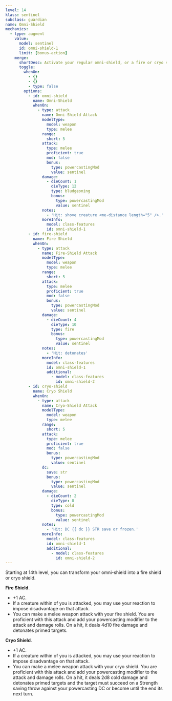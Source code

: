 ```yaml
---
level: 14
klass: sentinel
subclass: guardian
name: Omni-Shield
mechanics:
  - type: augment
    value:
      model: sentinel
      id: omni-shield-1
      limit: [bonus-action]
    merge:
      shortDesc: Activate your regular omni-shield, or a fire or cryo shield.
      toggle:
        whenOn:
          - {}
          - {}
          - type: false
        options:
          - id: omni-shield
            name: Omni-Shield
            whenOn:
              - type: attack
                name: Omni-Shield Attack
                modelType:
                  model: weapon
                  type: melee
                range:
                  short: 5
                attack:
                  type: melee
                  proficient: true
                  mod: false
                  bonus:
                    type: powercastingMod
                    value: sentinel
                damage:
                  - dieCount: 1
                    dieType: 12
                    type: bludgeoning
                    bonus:
                      type: powercastingMod
                      value: sentinel
                notes:
                  - 'Hit: shove creature <me-distance length="5" />.'
                moreInfo:
                  model: class-features
                  id: omni-shield-1
          - id: fire-shield
            name: Fire Shield
            whenOn:
              - type: attack
                name: Fire-Shield Attack
                modelType:
                  model: weapon
                  type: melee
                range:
                  short: 5
                attack:
                  type: melee
                  proficient: true
                  mod: false
                  bonus:
                    type: powercastingMod
                    value: sentinel
                damage:
                  - dieCount: 4
                    dieType: 10
                    type: fire
                    bonus:
                      type: powercastingMod
                      value: sentinel
                notes:
                  - 'Hit: detonates'
                moreInfo:
                  model: class-features
                  id: omni-shield-1
                  additional:
                    - model: class-features
                      id: omni-shield-2
          - id: cryo-shield
            name: Cryo Shield
            whenOn:
              - type: attack
                name: Cryo-Shield Attack
                modelType:
                  model: weapon
                  type: melee
                range:
                  short: 5
                attack:
                  type: melee
                  proficient: true
                  mod: false
                  bonus:
                    type: powercastingMod
                    value: sentinel
                dc:
                  save: str
                  bonus:
                    type: powercastingMod
                    value: sentinel
                damage:
                  - dieCount: 2
                    dieType: 8
                    type: cold
                    bonus:
                      type: powercastingMod
                      value: sentinel
                notes:
                  - 'Hit: DC {{ dc }} STR save or frozen.'
                moreInfo:
                  model: class-features
                  id: omni-shield-1
                  additional:
                    - model: class-features
                      id: omni-shield-2
---
```

Starting at 14th level, you can transform your omni-shield into a fire shield or cryo shield.

__Fire Shield__.
* +1 AC.
* If a creature within <me-distance length="5" /> of you is attacked, you may use your reaction to impose disadvantage on that attack.
* You can make a melee weapon attack with your fire shield. You are proficient with this attack and add your powercasting modifier to the attack and damage rolls.
On a hit, it deals 4d10 fire damage and detonates primed targets.

__Cryo Shield__.
* +1 AC.
* If a creature within <me-distance length="5" /> of you is attacked, you may use your reaction to impose disadvantage on that attack.
* You can make a melee weapon attack with your cryo shield. You are proficient with this attack and add your powercasting modifier to the attack and damage rolls.
On a hit, it deals 2d8 cold damage and detonates primed targets and the target must succeed on a Strength saving throw against your powercasting DC or become <me-condition id="frozen"/> until the end its next turn.
